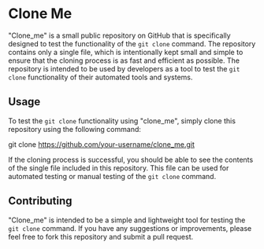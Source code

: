 # Clone Me

"Clone_me" is a small public repository on GitHub that is specifically designed to test the functionality of the `git clone` command. The repository contains only a single file, which is intentionally kept small and simple to ensure that the cloning process is as fast and efficient as possible. The repository is intended to be used by developers as a tool to test the `git clone` functionality of their automated tools and systems. 

## Usage

To test the `git clone` functionality using "clone_me", simply clone this repository using the following command:

git clone https://github.com/your-username/clone_me.git


If the cloning process is successful, you should be able to see the contents of the single file included in this repository. This file can be used for automated testing or manual testing of the `git clone` command.

## Contributing

"Clone_me" is intended to be a simple and lightweight tool for testing the `git clone` command. If you have any suggestions or improvements, please feel free to fork this repository and submit a pull request.
